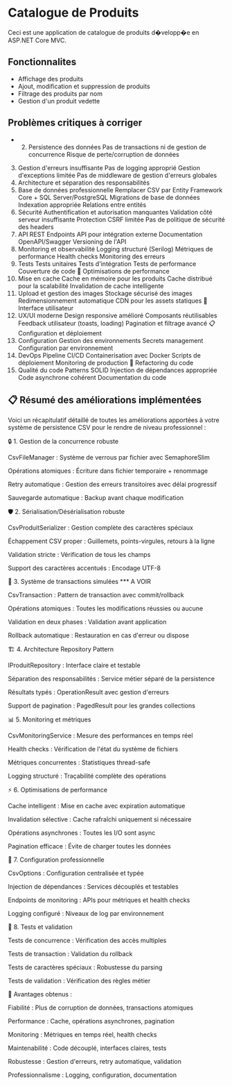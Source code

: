 # Catalogue de Produits

Ceci est une application de catalogue de produits d�velopp�e en ASP.NET Core MVC.

## Fonctionnalites

- Affichage des produits
- Ajout, modification et suppression de produits
- Filtrage des produits par nom
- Gestion d'un produit vedette


## Problèmes critiques à corriger

 - 2. Persistence des données
Pas de transactions ni de gestion de concurrence
Risque de perte/corruption de données
3. Gestion d'erreurs insuffisante
Pas de logging approprié
Gestion d'exceptions limitée
Pas de middleware de gestion d'erreurs globales
4. Architecture et séparation des responsabilités
5. Base de données professionnelle
Remplacer CSV par Entity Framework Core + SQL Server/PostgreSQL
Migrations de base de données
Indexation appropriée
Relations entre entités
6. Sécurité
Authentification et autorisation manquantes
Validation côté serveur insuffisante
Protection CSRF limitée
Pas de politique de sécurité des headers
7. API REST
Endpoints API pour intégration externe
Documentation OpenAPI/Swagger
Versioning de l'API
8. Monitoring et observabilité
Logging structuré (Serilog)
Métriques de performance
Health checks
Monitoring des erreurs
9. Tests
Tests unitaires
Tests d'intégration
Tests de performance
Couverture de code
🚀 Optimisations de performance
10. Mise en cache
Cache en mémoire pour les produits
Cache distribué pour la scalabilité
Invalidation de cache intelligente
11. Upload et gestion des images
Stockage sécurisé des images
Redimensionnement automatique
CDN pour les assets statiques
🎨 Interface utilisateur
12. UX/UI moderne
Design responsive amélioré
Composants réutilisables
Feedback utilisateur (toasts, loading)
Pagination et filtrage avancé
📋 Configuration et déploiement
13. Configuration
Gestion des environnements
Secrets management
Configuration par environnement
14. DevOps
Pipeline CI/CD
Containerisation avec Docker
Scripts de déploiement
Monitoring de production
🔄 Refactoring du code
15. Qualité du code
Patterns SOLID
Injection de dépendances appropriée
Code asynchrone cohérent
Documentation du code

## 📋 Résumé des améliorations implémentées

Voici un récapitulatif détaillé de toutes les améliorations apportées à votre système de persistence CSV pour le rendre de niveau professionnel :

🔒 1. Gestion de la concurrence robuste

CsvFileManager : Système de verrous par fichier avec SemaphoreSlim

Opérations atomiques : Écriture dans fichier temporaire + renommage

Retry automatique : Gestion des erreurs transitoires avec délai progressif

Sauvegarde automatique : Backup avant chaque modification

🛡️ 2. Sérialisation/Désérialisation robuste

CsvProduitSerializer : Gestion complète des caractères spéciaux

Échappement CSV proper : Guillemets, points-virgules, retours à la ligne

Validation stricte : Vérification de tous les champs

Support des caractères accentués : Encodage UTF-8

🔄 3. Système de transactions simulées *** A VOIR

CsvTransaction : Pattern de transaction avec commit/rollback

Opérations atomiques : Toutes les modifications réussies ou aucune

Validation en deux phases : Validation avant application

Rollback automatique : Restauration en cas d'erreur ou dispose

🏗️ 4. Architecture Repository Pattern

IProduitRepository : Interface claire et testable

Séparation des responsabilités : Service métier séparé de la persistence

Résultats typés : OperationResult<T> avec gestion d'erreurs

Support de pagination : PagedResult<T> pour les grandes collections

📊 5. Monitoring et métriques

CsvMonitoringService : Mesure des performances en temps réel

Health checks : Vérification de l'état du système de fichiers

Métriques concurrentes : Statistiques thread-safe

Logging structuré : Traçabilité complète des opérations

⚡ 6. Optimisations de performance

Cache intelligent : Mise en cache avec expiration automatique

Invalidation sélective : Cache rafraîchi uniquement si nécessaire

Opérations asynchrones : Toutes les I/O sont async

Pagination efficace : Évite de charger toutes les données

🔧 7. Configuration professionnelle

CsvOptions : Configuration centralisée et typée

Injection de dépendances : Services découplés et testables

Endpoints de monitoring : APIs pour métriques et health checks

Logging configuré : Niveaux de log par environnement

🧪 8. Tests et validation

Tests de concurrence : Vérification des accès multiples

Tests de transaction : Validation du rollback

Tests de caractères spéciaux : Robustesse du parsing

Tests de validation : Vérification des règles métier

🚀 Avantages obtenus :

Fiabilité : Plus de corruption de données, transactions atomiques

Performance : Cache, opérations asynchrones, pagination

Monitoring : Métriques en temps réel, health checks

Maintenabilité : Code découplé, interfaces claires, tests

Robustesse : Gestion d'erreurs, retry automatique, validation

Professionnalisme : Logging, configuration, documentation
